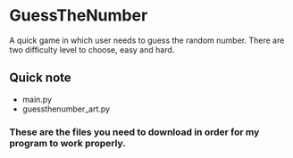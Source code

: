 # GuessTheNumber
A quick game in which user needs to guess the random number. There are two difficulty level to choose, easy and hard.
## Quick note
- main.py
- guessthenumber_art.py
### These are the files you need to download in order for my program to work properly.

